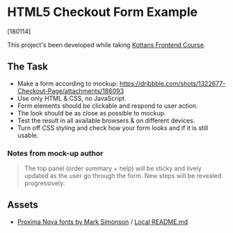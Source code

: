 # HTML5 Checkout Form Example

[180114]

This project's been developed while taking
[Kottans Frontend Course](https://github.com/kottans/frontend).

## The Task

 * Make a form according to mockup: 
   https://dribbble.com/shots/1322677-Checkout-Page/attachments/186093
 * Use only HTML & CSS, no JavaScript.  
 * Form elements should be clickable and respond to user action.  
 * The look should be as close as possible to mockup.  
 * Test the result in all available browsers & on different devices.  
 * Turn off CSS styling and check how your form looks and 
   if it is still usable.
 
 ### Notes from mock-up author
 
 > The top panel (order summary + help) will be sticky and lively
 updated as the user go through the form. New steps will be 
 revealed progressively.
 
 ## Assets
 
  * [Proxima Nova fonts by Mark Simonson](https://github.com/elliakou/proxima-nova-web-fonts) /
    [Local README.md](fonts/proxima-nova/README.md)